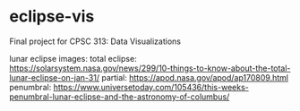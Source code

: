 # eclipse-vis
Final project for CPSC 313: Data Visualizations

lunar eclipse images:
total eclipse: https://solarsystem.nasa.gov/news/299/10-things-to-know-about-the-total-lunar-eclipse-on-jan-31/
partial: https://apod.nasa.gov/apod/ap170809.html
penumbral: https://www.universetoday.com/105436/this-weeks-penumbral-lunar-eclipse-and-the-astronomy-of-columbus/

